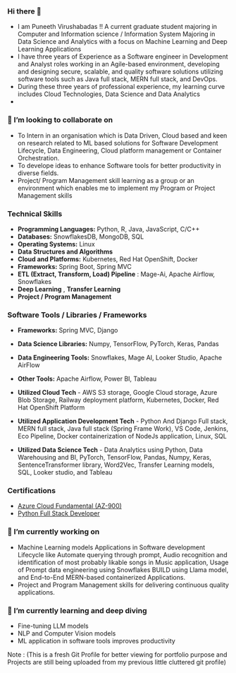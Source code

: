 ### Hi there 👋
- I am Puneeth Virushabadas !! A current graduate student majoring in Computer and Information science / Information System Majoring in Data Science and Analytics with a focus on Machine Learning and Deep Learning Applications
- I have three years of Experience as a Software engineer in Development and Analyst roles working in an Agile-based environment, developing and designing secure, scalable, and quality software solutions utilizing software tools such as Java full stack, MERN full stack, and DevOps.
- During these three years of professional experience, my learning curve includes Cloud Technologies, Data Science and Data Analytics
- 
### 👯 I’m looking to collaborate on
- To Intern in an organisation which is Data Driven, Cloud based and keen on research related to ML based solutions for Software Development Lifecycle, Data Engineering, Cloud platform management or Container Orchestration.
- To develope ideas to enhance Software tools for better productivity in diverse fields.
- Project/ Program Management skill learning as a group or an environment which enables me to implement my Program or Project Management skills

### Technical Skills
- **Programming Languages:** Python, R, Java, JavaScript, C/C++
- **Databases:** SnowflakesDB, MongoDB, SQL
- **Operating Systems:** Linux
- **Data Structures and Algorithms**
- **Cloud and Platforms:** Kubernetes, Red Hat OpenShift, Docker
- **Frameworks:** Spring Boot, Spring MVC
- **ETL (Extract, Transform, Load) Pipeline** : Mage-Ai, Apache Airflow, Snowflakes
- **Deep Learning** , **Transfer Learning**
- **Project / Program Management**

### Software Tools / Libraries / Frameworks
- **Frameworks:** Spring MVC, Django
- **Data Science Libraries:** Numpy, TensorFlow, PyTorch, Keras, Pandas
- **Data Engineering Tools:** Snowflakes, Mage AI, Looker Studio, Apache AirFlow
- **Other Tools:** Apache Airflow, Power BI, Tableau

- **Utilized Cloud Tech** - AWS S3 storage, Google Cloud storage, Azure Blob Storage, Railway deployment platform, Kubernetes, Docker, Red Hat OpenShift Platform
- **Utilized Application Development Tech** - Python And Django Full stack, MERN full stack, Java full stack (Spring Frame Work), VS Code, Jenkins, Eco Pipeline, Docker containerization of NodeJs application, Linux, SQL
- **Utilized Data Science Tech** - Data Analytics using Python, Data Warehousing and BI, PyTorch, TensorFlow, Pandas, Numpy, Keras, SentenceTransformer library, Word2Vec, Transfer Learning models, SQL, Looker studio, and Tableau

### Certifications
- [Azure Cloud Fundamental (AZ-900)](https://www.credly.com/badges/04afa1b1-f74c-40b8-935d-28cb9ecebaac/public_url)
- [Python Full Stack Developer](https://www.udemy.com/certificate/UC-c3b2f997-cac1-4d7e-a0d4-43dca16710a5/)

### 🔭 I’m currently working on
  - Machine Learning models Applications in Software development Lifecycle like Automate querying through prompt, Audio recognition and identification of most probably likable songs in Music application, Usage of Prompt data engineering using Snowflakes BUILD using Llama model, and End-to-End MERN-based containerized Applications.
  - Project and Program Management skills for delivering continuous quality applications.

### 🌱 I’m currently learning and deep diving
  - Fine-tuning LLM models
  - NLP and Computer Vision models
  - ML application in software tools improves productivity


Note : (This is a fresh Git Profile  for better viewing for portfolio purpose and Projects are still being uploaded from my previous little cluttered git profile)
<!--
**PuneethVP/PuneethVP** is a ✨ _special_ ✨ repository because its `README.md` (this file) appears on your GitHub profile.


Here are some ideas to get you started:

- 🔭 I’m currently working on ...
- 🌱 I’m currently learning ...
- 👯 I’m looking to collaborate on ...
- 🤔 I’m looking for help with ...
- 💬 Ask me about ...
- 📫 How to reach me: ...
- 😄 Pronouns: ...
- ⚡ Fun fact: ...
